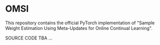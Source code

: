 # OMSI

This repository contains the official PyTorch implementation of "Sample Weight Estimation Using Meta-Updates for Online Continual Learning".

SOURCE CODE TBA ...
